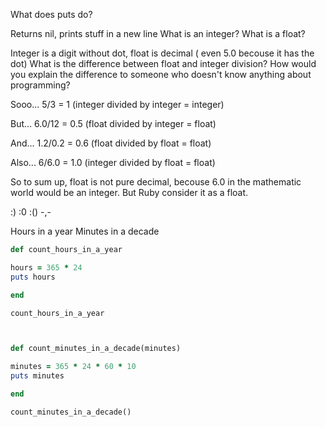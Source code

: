 What does puts do?

Returns nil, prints stuff in a new line
What is an integer? What is a float?

Integer is a digit without dot, float is decimal ( even 5.0 becouse it has the dot)
What is the difference between float and integer division? How would you explain the difference to someone who doesn't know anything about programming?

Sooo... 5/3 = 1 (integer divided by integer = integer)

But... 6.0/12 = 0.5 (float divided by integer = float)

And... 1.2/0.2 = 0.6 (float divided by float = float)

Also... 6/6.0 = 1.0 (integer divided by float = float)

So to sum up, float is not pure decimal, becouse 6.0 in the mathematic world would be an integer. But Ruby consider it as a float. 

:) :0 :() -,-

Hours in a year
Minutes in a decade

```ruby
def count_hours_in_a_year

hours = 365 * 24
puts hours

end

count_hours_in_a_year



def count_minutes_in_a_decade(minutes)

minutes = 365 * 24 * 60 * 10
puts minutes

end

count_minutes_in_a_decade()
```